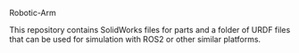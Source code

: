 Robotic-Arm

This repository contains SolidWorks files for parts and a folder of URDF files that can be used for simulation with ROS2 or other similar platforms.
